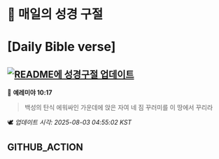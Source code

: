 # 🙏 매일의 성경 구절
# [Daily Bible verse]
## [![README에 성경구절 업데이트](https://github.com/DONGSUKA/first_test/actions/workflows/update-readme-bible.yml/badge.svg)](https://github.com/DONGSUKA/first_test/actions/workflows/update-readme-bible.yml)
<!-- START_BIBLE_VERSE -->
📖 **예레미야 10:17**
> 백성의 탄식 에워싸인 가운데에 앉은 자여 네 짐 꾸러미를 이 땅에서 꾸리라

🕊️ _업데이트 시각: 2025-08-03 04:55:02 KST_
  <!-- END_BIBLE_VERSE -->
## GITHUB_ACTION
